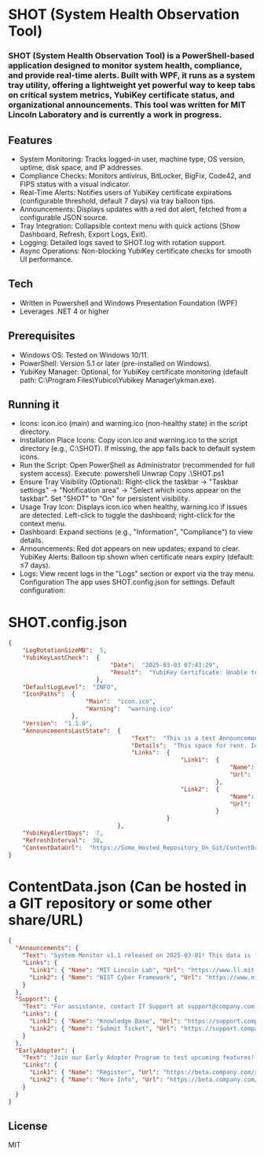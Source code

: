 # SHOT (System Health Observation Tool)
### SHOT (System Health Observation Tool) is a PowerShell-based application designed to monitor system health, compliance, and provide real-time alerts. Built with WPF, it runs as a system tray utility, offering a lightweight yet powerful way to keep tabs on critical system metrics, YubiKey certificate status, and organizational announcements. This tool was written for MIT Lincoln Laboratory and is currently a work in progress.

## Features

- System Monitoring: Tracks logged-in user, machine type, OS version, uptime, disk space, and IP addresses.
- Compliance Checks: Monitors antivirus, BitLocker, BigFix, Code42, and FIPS status with a visual indicator.
- Real-Time Alerts: Notifies users of YubiKey certificate expirations (configurable threshold, default 7 days) via tray       balloon tips.
- Announcements: Displays updates with a red dot alert, fetched from a configurable JSON source.
- Tray Integration: Collapsible context menu with quick actions (Show Dashboard, Refresh, Export Logs, Exit).
- Logging: Detailed logs saved to SHOT.log with rotation support.
- Async Operations: Non-blocking YubiKey certificate checks for smooth UI performance.

## Tech

- Written in Powershell and Windows Presentation Foundation (WPF)
- Leverages .NET 4 or higher

## Prerequisites
- Windows OS: Tested on Windows 10/11. 
- PowerShell: Version 5.1 or later (pre-installed on Windows). 
- YubiKey Manager: Optional, for YubiKey certificate monitoring (default path: C:\Program Files\Yubico\Yubikey       Manager\ykman.exe).

## Running it
- Icons: icon.ico (main) and warning.ico (non-healthy state) in the script directory.
- Installation Place Icons: Copy icon.ico and warning.ico to the script directory (e.g., C:\SHOT). If missing, the app falls back to default system icons.
- Run the Script: Open PowerShell as Administrator (recommended for full system access). Execute: powershell Unwrap Copy .\SHOT.ps1
- Ensure Tray Visibility (Optional): Right-click the taskbar → "Taskbar settings" → "Notification area" → "Select which icons appear on the taskbar". Set "SHOT" to "On" for persistent visibility.
- Usage Tray Icon: Displays icon.ico when healthy, warning.ico if issues are detected. Left-click to toggle the dashboard; right-click for the context menu. 
- Dashboard: Expand sections (e.g., "Information", "Compliance") to view details. 
- Announcements: Red dot appears on new updates; expand to clear. YubiKey Alerts: Balloon tip shown when certificate nears expiry (default: ≤7 days). 
- Logs: View recent logs in the "Logs" section or export via the tray menu. Configuration The app uses SHOT.config.json for settings. Default configuration:

# SHOT.config.json
```json
{
    "LogRotationSizeMB":  5,
    "YubiKeyLastCheck":  {
                             "Date":  "2025-03-03 07:43:29",
                             "Result":  "YubiKey Certificate: Unable to determine expiry date - No certificate found in slots 9a, 9c, 9d, or 9e"
                         },
    "DefaultLogLevel":  "INFO",
    "IconPaths":  {
                      "Main":  "icon.ico",
                      "Warning":  "warning.ico"
                  },
    "Version":  "1.1.0",
    "AnnouncementsLastState":  {
                                   "Text":  "This is a test Announcement. Written on 3/3/2025.",
                                   "Details":  "This space for rent. Inquire within.",
                                   "Links":  {
                                                 "Link1":  {
                                                               "Name":  "MITLL Website",
                                                               "Url":  "https://www.ll.mit.edu/"
                                                           },
                                                 "Link2":  {
                                                               "Name":  "NIST Cyberframework Website",
                                                               "Url":  "https://www.nist.gov/cyberframework"
                                                           }
                                             }
                               },
    "YubiKeyAlertDays":  7,
    "RefreshInterval":  30,
    "ContentDataUrl":  "https://Some_Hosted_Repository_On_Git/ContentData.json"
}
```
# ContentData.json (Can be hosted in a GIT repository or some other share/URL)
```json
{
  "Announcements": {
    "Text": "System Monitor v1.1 released on 2025-03-01! This data is from the JSON on GIT.",
    "Links": {
      "Link1": { "Name": "MIT Lincoln Lab", "Url": "https://www.ll.mit.edu/" },
      "Link2": { "Name": "NIST Cyber Framework", "Url": "https://www.nist.gov/cyberframework" }
    }
  },
  "Support": {
    "Text": "For assistance, contact IT Support at support@company.com or call 1-800-555-1234.",
    "Links": {
      "Link1": { "Name": "Knowledge Base", "Url": "https://support.company.com/knowledge-base" },
      "Link2": { "Name": "Submit Ticket", "Url": "https://support.company.com/submit-ticket" }
    }
  },
  "EarlyAdopter": {
    "Text": "Join our Early Adopter Program to test upcoming features! Sign up now.",
    "Links": {
      "Link1": { "Name": "Register", "Url": "https://beta.company.com/register" },
      "Link2": { "Name": "More Info", "Url": "https://beta.company.com/details" }
    }
  }
}
```

## License

MIT
